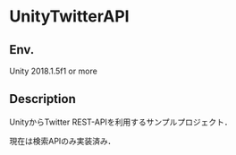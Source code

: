 # UnityTwitterAPI

## Env.
Unity 2018.1.5f1 or more

## Description
UnityからTwitter REST-APIを利用するサンプルプロジェクト．

現在は検索APIのみ実装済み．
